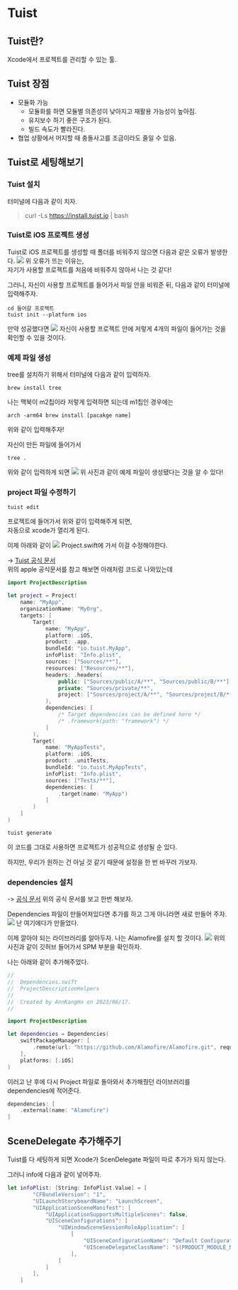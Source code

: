 # Tuist
## Tuist란?
Xcode에서 프로젝트를 관리할 수 있는 툴.
## Tuist 장점
* 모듈화 가능 
    - 모듈화를 하면 모듈별 의존성이 낮아지고 재활용 가능성이 높아짐.
    - 유지보수 하기 좋은 구조가 된다.
    - 빌드 속도가 빨라진다.
* 협업 상황에서 머지할 때 충돌사고를 조금이라도 줄일 수 있음.
## Tuist로 세팅해보기
### Tuist 설치
터미널에 다음과 같이 치자.
> curl -Ls https://install.tuist.io | bash
### Tuist로 iOS 프로젝트 생성
Tuist로 iOS 프로젝트를 생성할 때 폴더를 비워주지 않으면 다음과 같은 오류가 발생한다.
![](Tuist_Problem.png)
위 오류가 뜨는 이유는,<br>
자기가 사용할 프로젝트를 처음에 비워주지 않아서 나는 것 같다!

그러니, 자신이 사용할 프로젝트를 들어가서 파일 안을 비워준 뒤, 다음과 같이 터미널에 입력해주자.
```
cd 들어갈 프로젝트
tuist init --platform ios
```
만약 성공했다면
![](SettingFolder.png)
자신이 사용할 프로젝트 안에 저렇게 4개의 파일이 들어가는 것을 확인할 수 있을 것이다.
### 예제 파일 생성
tree를 설치하기 위해서 터미널에 다음과 같이 입력하자.
```
brew install tree
```
나는 맥북이 m2칩이라 저렇게 입력하면 되는데 m1칩인 경우에는
```
arch -arm64 brew install [pacakge name]
```
위와 같이 입력해주자!

자신이 만든 파일에 들어가서
```
tree .
```
위와 같이 입력하게 되면 
![](Tree.png)
위 사진과 같이 예제 파일이 생성됐다는 것을 알 수 있다!

### project 파일 수정하기
```
tuist edit
```
프로젝트에 들어가서 위와 같이 입력해주게 되면,<br>
자동으로 xcode가 열리게 된다.

이제 아래와 같이
![](projectFile.png)
Project.swift에 가서 이걸 수정해야한다.

-> [Tuist 공식 문서](https://docs.tuist.io/tutorial/get-started/)<br>
위의 apple 공식문서를 참고 해보면 아래처럼 코드로 나와있는데
```swift
import ProjectDescription

let project = Project(
    name: "MyApp",
    organizationName: "MyOrg",
    targets: [
        Target(
            name: "MyApp",
            platform: .iOS,
            product: .app,
            bundleId: "io.tuist.MyApp",
            infoPlist: "Info.plist",
            sources: ["Sources/**"],
            resources: ["Resources/**"],
            headers: .headers(
                public: ["Sources/public/A/**", "Sources/public/B/**"],
                private: "Sources/private/**",
                project: ["Sources/project/A/**", "Sources/project/B/**"]
            ),
            dependencies: [
                /* Target dependencies can be defined here */
                /* .framework(path: "framework") */
            ]
        ),
        Target(
            name: "MyAppTests",
            platform: .iOS,
            product: .unitTests,
            bundleId: "io.tuist.MyAppTests",
            infoPlist: "Info.plist",
            sources: ["Tests/**"],
            dependencies: [
                .target(name: "MyApp")
            ]
        )
    ]
)
```
```
tuist generate
```
이 코드를 그대로 사용하면 프로젝트가 성공적으로 생성될 순 있다.

하지만, 우리가 원하는 건 아닐 것 같기 때문에 설정을 한 번 바꾸러 가보자.

### dependencies 설치
-> [공식 문서](https://docs.tuist.io/guides/third-party-dependencies/)
위의 공식 문서를 보고 한번 해보자.

Dependencies 파일이 만들어져있다면 추가를 하고 그게 아니라면 새로 만들어 주자.
![](dependencies.png)
난 여기에다가 만들었다.

이제 깔아야 되는 라이브러리를 알아두자.
나는 Alamofire를 설치 할 것이다.
![](SPM.png)
위의 사진과 같이 깃허브 들어가서 SPM 부분을 확인하자.

나는 아래와 같이 추가해주었다.
```swift 
//
//  Dependencies.swift
//  ProjectDescriptionHelpers
//
//  Created by AnnKangHo on 2023/06/17.
//

import ProjectDescription

let dependencies = Dependencies(
    swiftPackageManager: [
        .remote(url: "https://github.com/Alamofire/Alamofire.git", requirement: .upToNextMajor(from: "5.6.4"))
    ],
    platforms: [.iOS]
)
```
이러고 난 후에 다시 Project 파일로 돌아와서 추가해줬던 라이브러리를 dependencies에 적어준다.
```swift
dependencies: [
    .external(name: "Alamofire")
]
```
## SceneDelegate 추가해주기

Tuist를 다 세팅하게 되면 Xcode가 ScenDelegate 파일이 따로 추가가 되지 않는다.

그러니 info에 다음과 같이 넣어주자.
```swift
let infoPlist: [String: InfoPlist.Value] = [
        "CFBundleVersion": "1",
        "UILaunchStoryboardName": "LaunchScreen",
        "UIApplicationSceneManifest": [
            "UIApplicationSupportsMultipleScenes": false,
            "UISceneConfigurations": [
                "UIWindowSceneSessionRoleApplication": [
                    [
                        "UISceneConfigurationName": "Default Configuration",
                        "UISceneDelegateClassName": "$(PRODUCT_MODULE_NAME).SceneDelegate"
                    ],
                ]
            ]
        ],
    ]
```
